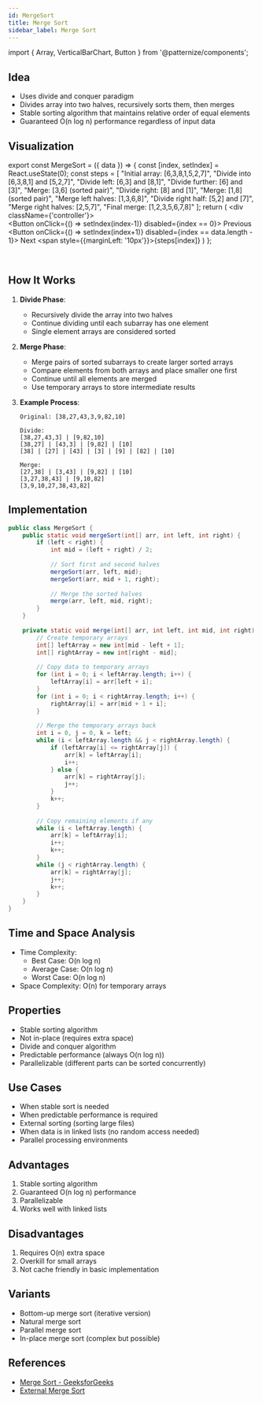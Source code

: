 ```yaml
---
id: MergeSort
title: Merge Sort
sidebar_label: Merge Sort
---
```


import { Array, VerticalBarChart, Button } from '@patternize/components';

## Idea
- Uses divide and conquer paradigm
- Divides array into two halves, recursively sorts them, then merges
- Stable sorting algorithm that maintains relative order of equal elements
- Guaranteed O(n log n) performance regardless of input data

## Visualization

export const MergeSort = ({ data }) => {
    const [index, setIndex] = React.useState(0);
    const steps = [
        "Initial array: [6,3,8,1,5,2,7]",
        "Divide into [6,3,8,1] and [5,2,7]",
        "Divide left: [6,3] and [8,1]",
        "Divide further: [6] and [3]",
        "Merge: [3,6] (sorted pair)",
        "Divide right: [8] and [1]",
        "Merge: [1,8] (sorted pair)",
        "Merge left halves: [1,3,6,8]",
        "Divide right half: [5,2] and [7]",
        "Merge right halves: [2,5,7]",
        "Final merge: [1,2,3,5,6,7,8]"
    ];
    return (
        <div className={'controller'}>
            <Array data={data[index]} />
            <VerticalBarChart data={data[index]} />
            <br/>
            <Button onClick={() => setIndex(index-1)} disabled={index == 0}>
                Previous
            </Button>
            <Button onClick={() => setIndex(index+1)} disabled={index == data.length - 1}>
                Next
            </Button>
            <span style={{marginLeft: '10px'}}>{steps[index]}</span>
        </div>
    )
};

<br/>
<MergeSort data={[
    [6,3,8,1,5,2,7],     // Initial array
    [6,3,8,1,5,2,7],     // After first division
    [6,3,8,1,5,2,7],     // Divide left half
    [6,3,8,1,5,2,7],     // Divide further left
    [3,6,8,1,5,2,7],     // First merge
    [3,6,1,8,5,2,7],     // Divide right part of left half
    [3,6,1,8,5,2,7],     // Second merge
    [1,3,6,8,5,2,7],     // Merge left halves
    [1,3,6,8,2,5,7],     // Merge part of right half
    [1,3,6,8,2,5,7],     // Merge right halves
    [1,2,3,5,6,7,8]      // Final merged array
]}/>

## How It Works

1. **Divide Phase**:
   - Recursively divide the array into two halves
   - Continue dividing until each subarray has one element
   - Single element arrays are considered sorted

2. **Merge Phase**:
   - Merge pairs of sorted subarrays to create larger sorted arrays
   - Compare elements from both arrays and place smaller one first
   - Continue until all elements are merged
   - Use temporary arrays to store intermediate results

3. **Example Process**:
   ```
   Original: [38,27,43,3,9,82,10]
   
   Divide:
   [38,27,43,3] | [9,82,10]
   [38,27] | [43,3] | [9,82] | [10]
   [38] | [27] | [43] | [3] | [9] | [82] | [10]
   
   Merge:
   [27,38] | [3,43] | [9,82] | [10]
   [3,27,38,43] | [9,10,82]
   [3,9,10,27,38,43,82]
   ```

## Implementation
```java
public class MergeSort {
    public static void mergeSort(int[] arr, int left, int right) {
        if (left < right) {
            int mid = (left + right) / 2;
            
            // Sort first and second halves
            mergeSort(arr, left, mid);
            mergeSort(arr, mid + 1, right);
            
            // Merge the sorted halves
            merge(arr, left, mid, right);
        }
    }
    
    private static void merge(int[] arr, int left, int mid, int right) {
        // Create temporary arrays
        int[] leftArray = new int[mid - left + 1];
        int[] rightArray = new int[right - mid];
        
        // Copy data to temporary arrays
        for (int i = 0; i < leftArray.length; i++) {
            leftArray[i] = arr[left + i];
        }
        for (int i = 0; i < rightArray.length; i++) {
            rightArray[i] = arr[mid + 1 + i];
        }
        
        // Merge the temporary arrays back
        int i = 0, j = 0, k = left;
        while (i < leftArray.length && j < rightArray.length) {
            if (leftArray[i] <= rightArray[j]) {
                arr[k] = leftArray[i];
                i++;
            } else {
                arr[k] = rightArray[j];
                j++;
            }
            k++;
        }
        
        // Copy remaining elements if any
        while (i < leftArray.length) {
            arr[k] = leftArray[i];
            i++;
            k++;
        }
        while (j < rightArray.length) {
            arr[k] = rightArray[j];
            j++;
            k++;
        }
    }
}
```

## Time and Space Analysis
- Time Complexity:
  - Best Case: O(n log n)
  - Average Case: O(n log n)
  - Worst Case: O(n log n)
- Space Complexity: O(n) for temporary arrays

## Properties
- Stable sorting algorithm
- Not in-place (requires extra space)
- Divide and conquer algorithm
- Predictable performance (always O(n log n))
- Parallelizable (different parts can be sorted concurrently)

## Use Cases
- When stable sort is needed
- When predictable performance is required
- External sorting (sorting large files)
- When data is in linked lists (no random access needed)
- Parallel processing environments

## Advantages
1. Stable sorting algorithm
2. Guaranteed O(n log n) performance
3. Parallelizable
4. Works well with linked lists

## Disadvantages
1. Requires O(n) extra space
2. Overkill for small arrays
3. Not cache friendly in basic implementation

## Variants
- Bottom-up merge sort (iterative version)
- Natural merge sort
- Parallel merge sort
- In-place merge sort (complex but possible)

## References
- [Merge Sort - GeeksforGeeks](https://www.geeksforgeeks.org/merge-sort/)
- [External Merge Sort](https://en.wikipedia.org/wiki/External_sorting)

